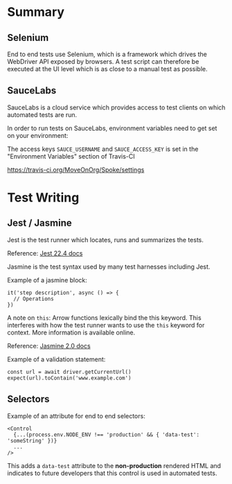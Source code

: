 # Summary

## Selenium

End to end tests use Selenium, which is a framework which drives the WebDriver API exposed by browsers. A test script can therefore be executed at the UI level which is as close to a manual test as possible.

## SauceLabs

SauceLabs is a cloud service which provides access to test clients on which automated tests are run.

In order to run tests on SauceLabs, environment variables need to get set on your environment:

The access keys `SAUCE_USERNAME` and `SAUCE_ACCESS_KEY` is set in the "Environment Variables" section of Travis-CI

https://travis-ci.org/MoveOnOrg/Spoke/settings

# Test Writing

## Jest / Jasmine

Jest is the test runner which locates, runs and summarizes the tests.

Reference: [Jest 22.4 docs](http://jestjs.io/docs/en/22.4/getting-started)

Jasmine is the test syntax used by many test harnesses including Jest.

Example of a jasmine block:
```
it('step description', async () => {
  // Operations
})
```
A note on `this`: Arrow functions lexically bind the this keyword. This interferes with how the test runner wants to use the `this` keyword for context. More information is available online.

Reference: [Jasmine 2.0 docs](https://jasmine.github.io/2.0/introduction.html#section-The_%3Ccode%3Ethis%3C/code%3E_keyword)

Example of a validation statement:

```
const url = await driver.getCurrentUrl()
expect(url).toContain('www.example.com')
```

## Selectors

Example of an attribute for end to end selectors:
```
<Control
  {...(process.env.NODE_ENV !== 'production' && { 'data-test': 'someString' })}
  ...
/>
```
This adds a `data-test` attribute to the **non-production** rendered HTML and indicates to future developers that this control is used in automated tests.